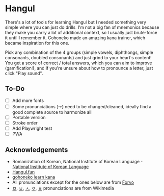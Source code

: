 # Hangul

There's a lot of tools for learning Hangul but I needed something very simple where you can just do drills. I'm not a big fan of mnemonics because they make you carry a lot of additional context, so I usually just brute-force it until I remember it. Gohoneko made an amazing kana trainer, which became inspiration for this one.

Pick any combination of the 4 groups (simple vowels, diphthongs, simple consonants, doubled consonants) and just grind to your heart's content! You get a score of correct / total answers, which you can aim to improve (gamification!), and if you're unsure about how to pronounce a letter, just click "Play sound".

## To-Do

- [ ] Add more fonts
- [ ] Some pronunciations (ㅜ) need to be changed/cleaned, ideally find a good complete source to harmonize all
- [ ] Portable version
- [ ] Stroke order
- [ ] Add Playwright test
- [ ] PWA

## Acknowledgements

- Romanization of Korean, National Institute of Korean Language - [National Institute of Korean Language](https://www.korean.go.kr/front_eng/roman/roman_01.do)
- [Hangul.fun](https://hangul.fun/)
- [gohoneko learn kana](https://gohoneko.neocities.org/learn/kana)
- All pronunciations except for the ones below are from [Forvo](https://forvo.com/)
- [ㅁ](https://ko.wikipedia.org/wiki/%ED%8C%8C%EC%9D%BC:Bilabial_nasal.ogg), [ㅂ](https://ko.wikipedia.org/wiki/%ED%8C%8C%EC%9D%BC:Voiceless_bilabial_plosive.ogg), [ㅅ](https://ko.wikipedia.org/wiki/%ED%8C%8C%EC%9D%BC:Voiceless_alveolar_sibilant.ogg), [ㅇ](https://ko.wikipedia.org/wiki/%ED%8C%8C%EC%9D%BC:Velar_nasal.ogg), [ㅌ]() pronunciations are from Wikimedia
